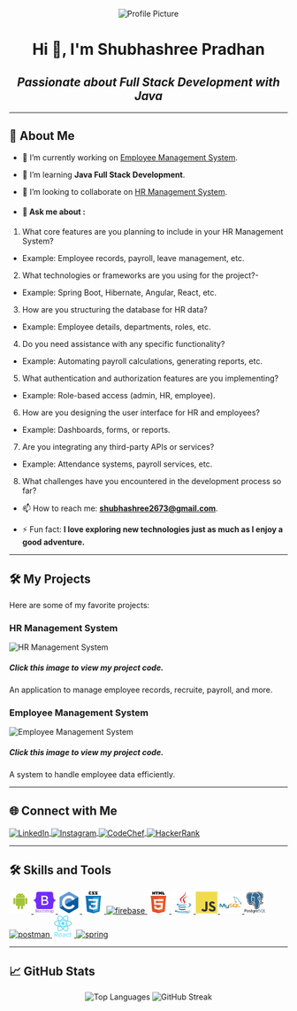 <p align="center">
  <img src="https://img.freepik.com/premium-vector/cute-adorable-little-girl-character-avatar-isolated_925324-1724.jpg" alt="Profile Picture" width="200" />
  <h1 align="center">Hi 👋, I'm Shubhashree Pradhan</h1>
 <i><strong><h2 align="center">Passionate about Full Stack Development with Java</h2></strong></i>
</p>

---

## 🚀 About Me  
- 🔭 I’m currently working on [Employee Management System](https://github.com/Shubha81149/hrmanagement/tree/kuku).  
- 🌱 I’m learning **Java Full Stack Development**.  
- 👯 I’m looking to collaborate on [HR Management System](https://github.com/Shubha81149/hrmanagement/tree/kuku).
   
- <h4>💬 Ask me about :</h4>
1. What core features are you planning to include in your HR Management System?
-  Example: Employee records, payroll, leave management, etc.
2. What technologies or frameworks are you using for the project?-
-  Example: Spring Boot, Hibernate, Angular, React, etc.
3. How are you structuring the database for HR data?
-  Example: Employee details, departments, roles, etc.
4. Do you need assistance with any specific functionality?
-  Example: Automating payroll calculations, generating reports, etc.
5. What authentication and authorization features are you implementing?
-  Example: Role-based access (admin, HR, employee).
6. How are you designing the user interface for HR and employees?
-  Example: Dashboards, forms, or reports.
7. Are you integrating any third-party APIs or services?
-  Example: Attendance systems, payroll services, etc.
8. What challenges have you encountered in the development process so far?
   
- 📫 How to reach me: **shubhashree2673@gmail.com**.
  
- ⚡ Fun fact: **I love exploring new technologies just as much as I enjoy a good adventure.**

---

## 🛠️ My Projects  
Here are some of my favorite projects:  

### HR Management System  
<img src="https://i0.wp.com/www.sutisoft.com/blog/wp-content/uploads/2015/04/HR-Management-Systems-scaled.jpeg?fit=2560%2C1440&ssl=1" alt="HR Management System" width="150"/>
<a href="https://github.com/Shubha81149/hrmanagement/tree/kuku"></a> 
<h5>Click this image to view my project code.</h5>

An application to manage employee records, recruite, payroll, and more. 

### Employee Management System  
<img src="https://www.slideteam.net/media/catalog/product/cache/1280x720/e/m/employee_management_system_powerpoint_ppt_template_bundles_slide01.jpg" alt="Employee Management System" width="150"/>  
<a href="https://github.com/Shubha81149/hrmanagement/tree/kuku"></a>
<h5>Click this image to view my project code.</h5>

A system to handle employee data efficiently. 

---

## 🌐 Connect with Me  
<p align="left">
  <a href="https://linkedin.com/in/shubhashree-pradhan" target="blank">
    <img align="center" src="https://raw.githubusercontent.com/rahuldkjain/github-profile-readme-generator/master/src/images/icons/Social/linked-in-alt.svg" alt="LinkedIn" height="30" width="40" />
  </a>
  <a href="https://instagram.com/wynter_sun7" target="blank">
    <img align="center" src="https://raw.githubusercontent.com/rahuldkjain/github-profile-readme-generator/master/src/images/icons/Social/instagram.svg" alt="Instagram" height="30" width="40" />
  </a>
  <a href="https://www.codechef.com/users/shubha2673" target="blank">
    <img align="center" src="https://cdn.jsdelivr.net/npm/simple-icons@3.1.0/icons/codechef.svg" alt="CodeChef" height="30" width="40" />
  </a>
  <a href="https://www.hackerrank.com/shubhashree2673" target="blank">
    <img align="center" src="https://raw.githubusercontent.com/rahuldkjain/github-profile-readme-generator/master/src/images/icons/Social/hackerrank.svg" alt="HackerRank" height="30" width="40" />
  </a>
</p>

---

## 🛠️ Skills and Tools  
<p align="left"> <a href="https://developer.android.com" target="_blank" rel="noreferrer"> <img src="https://raw.githubusercontent.com/devicons/devicon/master/icons/android/android-original-wordmark.svg" alt="android" width="40" height="40"/> </a> <a href="https://getbootstrap.com" target="_blank" rel="noreferrer"> <img src="https://raw.githubusercontent.com/devicons/devicon/master/icons/bootstrap/bootstrap-plain-wordmark.svg" alt="bootstrap" width="40" height="40"/> </a> <a href="https://www.cprogramming.com/" target="_blank" rel="noreferrer"> <img src="https://raw.githubusercontent.com/devicons/devicon/master/icons/c/c-original.svg" alt="c" width="40" height="40"/> </a> <a href="https://www.w3schools.com/css/" target="_blank" rel="noreferrer"> <img src="https://raw.githubusercontent.com/devicons/devicon/master/icons/css3/css3-original-wordmark.svg" alt="css3" width="40" height="40"/> </a> <a href="https://firebase.google.com/" target="_blank" rel="noreferrer"> <img src="https://www.vectorlogo.zone/logos/firebase/firebase-icon.svg" alt="firebase" width="40" height="40"/> </a> <a href="https://www.w3.org/html/" target="_blank" rel="noreferrer"> <img src="https://raw.githubusercontent.com/devicons/devicon/master/icons/html5/html5-original-wordmark.svg" alt="html5" width="40" height="40"/> </a> <a href="https://www.java.com" target="_blank" rel="noreferrer"> <img src="https://raw.githubusercontent.com/devicons/devicon/master/icons/java/java-original.svg" alt="java" width="40" height="40"/> </a> <a href="https://developer.mozilla.org/en-US/docs/Web/JavaScript" target="_blank" rel="noreferrer"> <img src="https://raw.githubusercontent.com/devicons/devicon/master/icons/javascript/javascript-original.svg" alt="javascript" width="40" height="40"/> </a> <a href="https://www.mysql.com/" target="_blank" rel="noreferrer"> <img src="https://raw.githubusercontent.com/devicons/devicon/master/icons/mysql/mysql-original-wordmark.svg" alt="mysql" width="40" height="40"/> </a> <a href="https://www.postgresql.org" target="_blank" rel="noreferrer"> <img src="https://raw.githubusercontent.com/devicons/devicon/master/icons/postgresql/postgresql-original-wordmark.svg" alt="postgresql" width="40" height="40"/> </a> <a href="https://postman.com" target="_blank" rel="noreferrer"> <img src="https://www.vectorlogo.zone/logos/getpostman/getpostman-icon.svg" alt="postman" width="40" height="40"/> </a> <a href="https://reactjs.org/" target="_blank" rel="noreferrer"> <img src="https://raw.githubusercontent.com/devicons/devicon/master/icons/react/react-original-wordmark.svg" alt="react" width="40" height="40"/> </a> <a href="https://spring.io/" target="_blank" rel="noreferrer"> <img src="https://www.vectorlogo.zone/logos/springio/springio-icon.svg" alt="spring" width="40" height="40"/> </a> </p>

---

## 📈 GitHub Stats  
<p align="center">
  <img src="https://github-readme-stats.vercel.app/api/top-langs?username=shubha81149&show_icons=true&locale=en&layout=compact" alt="Top Languages" />
  <img src="https://github-readme-streak-stats.herokuapp.com/?user=shubha81149&" alt="GitHub Streak" />
</p>
